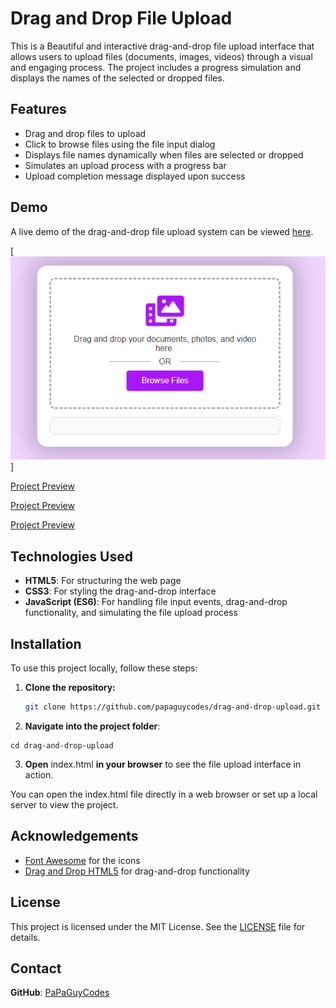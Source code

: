 # Drag and Drop File Upload

This is a Beautiful and interactive drag-and-drop file upload interface that allows users to upload files (documents, images, videos) through a visual and engaging process. The project includes a progress simulation and displays the names of the selected or dropped files.

## Features
- Drag and drop files to upload
- Click to browse files using the file input dialog
- Displays file names dynamically when files are selected or dropped
- Simulates an upload process with a progress bar
- Upload completion message displayed upon success

## Demo

A live demo of the drag-and-drop file upload system can be viewed [here](https://github.com/papaguycodes/drag-and-drop-upload/blob/main/demo/drag-n-drop.avi).

[![Project Preview](https://github.com/papaguycodes/drag-and-drop-upload/blob/main/demo/drag-n-drop1.png)]

[Project Preview](https://github.com/papaguycodes/drag-and-drop-upload/blob/main/demo/drag-n-drop2.png)

[Project Preview](https://github.com/papaguycodes/drag-and-drop-upload/blob/main/demo/drag-n-drop3.png)

[Project Preview](https://github.com/papaguycodes/drag-and-drop-upload/blob/main/demo/drag-n-drop4.png)

## Technologies Used
- **HTML5**: For structuring the web page
- **CSS3**: For styling the drag-and-drop interface
- **JavaScript (ES6)**: For handling file input events, drag-and-drop functionality, and simulating the file upload process

## Installation

To use this project locally, follow these steps:

1. **Clone the repository:**

   ```bash
   git clone https://github.com/papaguycodes/drag-and-drop-upload.git
   ```

2. **Navigate into the project folder**:
```
cd drag-and-drop-upload
```

3. **Open** index.html **in your browser** to see the file upload interface in action.

You can open the index.html file directly in a web browser or set up a local server to view the project.

## Acknowledgements
 
 - [Font Awesome](https://fontawesome.com/) for the icons
 - [Drag and Drop HTML5](https://developer.mozilla.org/en-US/docs/Web/API/HTML_Drag_and_Drop_API) for drag-and-drop functionality

 ## License

This project is licensed under the MIT License. See the [LICENSE](LICENSE) file for details.

## Contact

**GitHub**: [PaPaGuyCodes](https://github.com/PaPaGuyCodes)   
